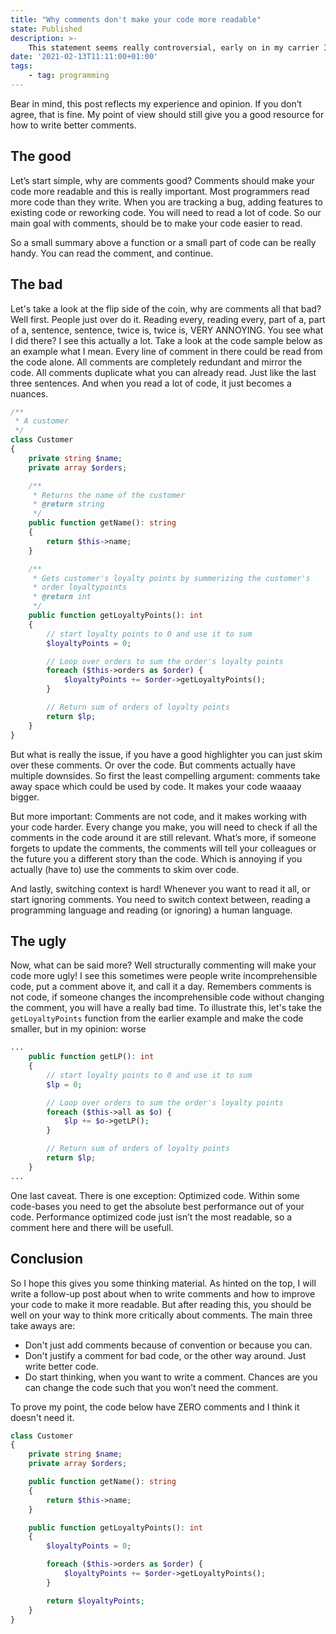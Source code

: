```yaml
---
title: "Why comments don't make your code more readable"
state: Published
description: >-
    This statement seems really controversial, early on in my carrier I got told that every function should have a comment and commenting makes your code more readable. Now I am going to tell you why it really isn’t.
date: '2021-02-13T11:11:00+01:00'
tags:
    - tag: programming
---
```


Bear in mind, this post reflects my experience and opinion. If you don’t agree, that is fine. My point of view should still give you a good resource for how to write better comments.

## The good

Let’s start simple, why are comments good? Comments should make your code more readable and this is really important. Most programmers read more code than they write. When you are tracking a bug, adding features to existing code or reworking code. You will need to read a lot of code. So our main goal with comments, should be to make your code easier to read.

So a small summary above a function or a small part of code can be really handy. You can read the comment, and continue.

## The bad

Let's take a look at the flip side of the coin, why are comments all that bad? Well first. People just over do it. Reading every, reading every, part of a, part of a, sentence, sentence, twice is, twice is, VERY ANNOYING. You see what I did there? I see this actually a lot. Take a look at the code sample below as an example what I mean. Every line of comment in there could be read from the code alone. All comments are completely redundant and mirror the code. All comments duplicate what you can already read. Just like the last three sentences. And when you read a lot of code, it just becomes a nuances.

```php
/**
 * A customer
 */
class Customer
{
    private string $name;
    private array $orders;

    /**
     * Returns the name of the customer
     * @return string
     */
    public function getName(): string
    {
        return $this->name;
    }

    /**
     * Gets customer's loyalty points by summerizing the customer's
     * order loyaltypoints
     * @return int
     */
    public function getLoyaltyPoints(): int
    {
        // start loyalty points to 0 and use it to sum
        $loyaltyPoints = 0;

        // Loop over orders to sum the order's loyalty points
        foreach ($this->orders as $order) {
            $loyaltyPoints += $order->getLoyaltyPoints();
        }

        // Return sum of orders of loyalty points
        return $lp;
    }
}
```

But what is really the issue, if you have a good highlighter you can just skim over these comments. Or over the code. But comments actually have multiple downsides. So first the least compelling argument: comments take away space which could be used by code. It makes your code waaaay bigger.

But more important: Comments are not code, and it makes working with your code harder. Every change you make, you will need to check if all the comments in the code around it are still relevant. What’s more, if someone forgets to update the comments, the comments will tell your colleagues or the future you a different story than the code. Which is annoying if you actually (have to) use the comments to skim over code.

And lastly, switching context is hard! Whenever you want to read it all, or start ignoring comments. You need to switch context between, reading a programming language and reading (or ignoring) a human language.

## The ugly

Now, what can be said more? Well structurally commenting will make your code more ugly! I see this sometimes were people write incomprehensible code, put a comment above it, and call it a day. Remembers comments is not code, if someone changes the incomprehensible code without changing the comment, you will have a really bad time. To illustrate this, let's take the `getLoyaltyPoints` function from the earlier example and make the code smaller, but in my opinion: worse

```php
...
    public function getLP(): int
    {
        // start loyalty points to 0 and use it to sum
        $lp = 0;

        // Loop over orders to sum the order's loyalty points
        foreach ($this->all as $o) {
            $lp += $o->getLP();
        }

        // Return sum of orders of loyalty points
        return $lp;
    }
...
```

One last caveat. There is one exception: Optimized code. Within some code-bases you need to get the absolute best performance out of your code. Performance optimized code just isn’t the most readable, so a comment here and there will be usefull.

## Conclusion

So I hope this gives you some thinking material. As hinted on the top, I will write a follow-up post about when to write comments and how to improve your code to make it more readable. But after reading this, you should be well on your way to think more critically about comments. The main three take aways are:

-   Don't just add comments because of convention or because you can.
-   Don't justify a comment for bad code, or the other way around. Just write better code.
-   Do start thinking, when you want to write a comment. Chances are you can change the code such that you won’t need the comment.

To prove my point, the code below have ZERO comments and I think it doesn't need it.

```php
class Customer
{
    private string $name;
    private array $orders;

    public function getName(): string
    {
        return $this->name;
    }

    public function getLoyaltyPoints(): int
    {
        $loyaltyPoints = 0;

        foreach ($this->orders as $order) {
            $loyaltyPoints += $order->getLoyaltyPoints();
        }

        return $loyaltyPoints;
    }
}
```
